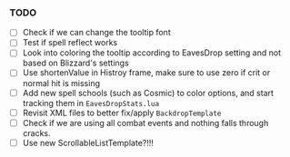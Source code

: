 ### TODO

- [ ] Check if we can change the tooltip font
- [ ] Test if spell reflect works
- [ ] Look into coloring the tooltip according to EavesDrop setting and not based on Blizzard's settings
- [ ] Use shortenValue in Histroy frame, make sure to use zero if crit or normal hit is missing
- [ ] Add new spell schools (such as Cosmic) to color options, and start tracking them in `EavesDropStats.lua`
- [ ] Revisit XML files to better fix/apply `BackdropTemplate`
- [ ] Check if we are using all combat events and nothing falls through cracks.
- [ ] Use new ScrollableListTemplate?!!!